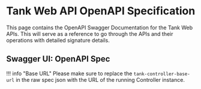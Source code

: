 # Tank Web API OpenAPI Specification

This page contains the OpenAPI Swagger Documentation for the Tank Web APIs. This will serve as a reference to go through the APIs and their operations with detailed signature details. 

## Swagger UI: OpenAPI Spec
!!! info "Base URL"
    Please make sure to replace the `tank-controller-base-url` in the raw spec json with the URL of the running Controller instance.

<swagger-ui src="./openapi-spec.json"/>

